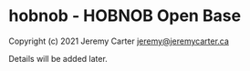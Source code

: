 # hobnob - HOBNOB Open Base

Copyright (c) 2021 Jeremy Carter <jeremy@jeremycarter.ca>

Details will be added later.